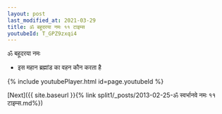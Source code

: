 ```yaml
---
layout: post
last_modified_at: 2021-03-29
title: ॐ बहूदरया नमः ११ टाइम्स
youtubeId: T_GPZ9zxqi4
---
```

 
 
 ॐ बहूदरया नमः  
 
 -  इस महान ब्रह्मांड का वहन कौन करता है 
 
  
 
  
 
 
 
 
 
 


{% include youtubePlayer.html id=page.youtubeId %}
 
[Next]({{ site.baseurl }}{% link  split1/_posts/2013-02-25-ॐ स्वर्भानवे नमः ११ टाइम्स.md%})
 
